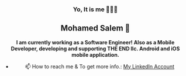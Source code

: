 <div align="center">
  
  ### Yo, It is me 👨🏽‍💻
 ## Mohamed Salem 🤝
 
 </div>

<div align="center"> 
  
  **I am currently working as a Software Engineer!
    Also as a Mobile Developer, developing and supporting THE END llc. Android and iOS mobile application.**
  
</div>

<div align="center"> 

- 📫 How to reach me & To get more info.:
[My LinkedIn Account](https://www.linkedin.com/in/moha-salem/)

</div> 


